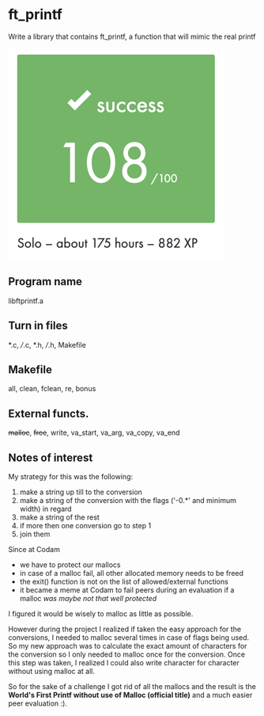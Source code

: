 # ft_printf
Write a library that contains ft_printf, a function
that will mimic the real printf

![mark](https://raw.githubusercontent.com/rubenoid/ft_printf/main/Screen%20Shot%202021-05-12%20at%209.49.18%20PM.png)

## Program name
libftprintf.a

## Turn in files
*.c, */*.c, *.h, */*.h, Makefile

## Makefile 
all, clean, fclean, re, bonus

## External functs. 
~~malloc~~, ~~free~~, write, va_start, va_arg, va_copy, va_end

## Notes of interest


My strategy for this was the following:
1. make a string up till to the conversion
2. make a string of the conversion with the flags ('-0.\*' and minimum width) in regard
3. make a string of the rest
4. if more then one conversion go to step 1
5. join them

Since at Codam
- we have to protect our mallocs 
- in case of a malloc fail, all other allocated memory needs to be freed
- the exit() function is not on the list of allowed/external functions
- it became a meme at Codam to fail peers during an evaluation if a malloc *was maybe not that well protected*

I figured it would be wisely to malloc as little as possible.

However during the project I realized if taken the easy approach for the conversions, I needed to malloc several times in case of flags being used. So my new approach was to calculate the exact amount of characters for the conversion so I only needed to malloc once for the conversion. Once this step was taken, I realized I could also write character for character without using malloc at all. 

So for the sake of a challenge I got rid of all the mallocs and the result is the **World's First Printf without use of Malloc (official title)** and a much easier peer evaluation :).

